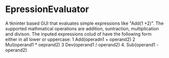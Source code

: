 # EpressionEvaluator
A tkninter based GUI that evaluates simple expressions like "Add(1 +2)". The supported mathmatical operations are addition, suntraction, multiplication and divison.
The inputed expressions colud of have the following form either in all lower or uppercase:
                                                                                          1 Add(operadn1 + operand2)
                                                                                          2 Mul(operand1 * oeprand2)
                                                                                          3 Dev(operand1 / operand2)
                                                                                          4. Sub(operand1 - operand2)
